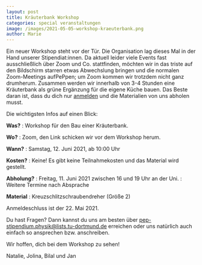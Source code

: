 ```yaml
---
layout: post
title: Kräuterbank Workshop
categories: special veranstaltungen
image: /images/2021-05-05-workshop-kraeuterbank.png
author: Marie
---
```


Ein neuer Workshop steht vor der Tür. Die Organisation lag dieses Mal in der Hand unserer Stipendiat:innen. Da aktuell leider viele Events fast ausschließlich über Zoom und Co. stattfinden, möchten wir in das triste auf den Bildschirm starren etwas Abwechslung bringen und die normalen Zoom-Meetings aufPePpen; um Zoom kommen wir trotzdem nicht ganz drumherum. Zusammen werden wir innerhalb von 3-4 Stunden eine Kräuterbank als grüne Ergänzung für die eigene Küche bauen. Das Beste daran ist, dass du dich nur [anmelden](https://registration.pep-dortmund.de/events/8/registration/) und die Materialien von uns abholen musst.

Die wichtigsten Infos auf einen Blick:

**Was?**
: Workshop für den Bau einer Kräuterbank.

**Wo?**
: Zoom, den Link schicken wir vor dem Workshop herum.

**Wann?**
: Samstag, 12. Juni 2021, ab 10:00 Uhr

**Kosten?**
: Keine! Es gibt keine Teilnahmekosten und das Material wird gestellt.

**Abholung?**
: Freitag, 11. Juni 2021 zwischen 16 und 19 Uhr an der Uni.
: Weitere Termine nach Absprache

**Material**
: Kreuzschlitzschraubendreher (Größe 2)

Anmeldeschluss ist der 22. Mai 2021.

Du hast Fragen? Dann kannst du uns am besten über pep-stipendium.physik@lists.tu-dortmund.de erreichen oder uns natürlich auch einfach so ansprechen bzw. anschreiben.

Wir hoffen, dich bei dem Workshop zu sehen!

Natalie, Jolina, Bilal und Jan
